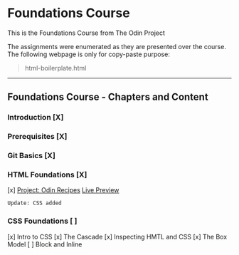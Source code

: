 # Foundations Course

This is the Foundations Course from The Odin Project  

The assignments were enumerated as they are presented over the course. The following webpage is only for copy-paste purpose:

> html-boilerplate.html

---

## Foundations Course - Chapters and Content

### Introduction     [X]

### Prerequisites    [X]

### Git Basics       [X]

### HTML Foundations [X]

[x] [Project: Odin Recipes](https://github.com/amasalgadog/odin-recipes)
    [Live Preview](https://amasalgadog.github.io/odin-recipes)

    Update: CSS added

### CSS Foundations  [ ]

[x] Intro to CSS
[x] The Cascade
[x] Inspecting HMTL and CSS
[x] The Box Model
[ ] Block and Inline
